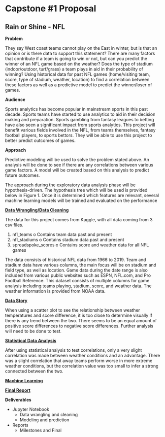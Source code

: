# Capstone #1 Proposal
## Rain or Shine - NFL


**Problem**

They say West coast teams cannot play on the East in winter, but is that an opinion or is there data to support this statement? There are many factors that contribute if a team is going to win or not, but can you predict the winner of an NFL game based on the weather? Does the type of stadium (indoor/outdoor, turf/grass) a team plays in aid in their probability of winning?  Using historical data for past NFL games (home/visiting team, score, type of stadium, weather, location) to find a correlation between these factors as well as a predictive model to predict the winner/loser of games.

**Audience**

Sports analytics has become popular in mainstream sports in this past decade. Sports teams have started to use analytics to aid in their decision making and preparation. Sports gambling from fantasy leagues to betting have also seen a significant impact from sports analytics. This project will benefit various fields involved in the NFL, from teams themselves, fantasy football players, to sports bettors. They will be able to use this project to better predict outcomes of games.

**Approach**

Predictive modeling will be used to solve the problem stated above. An analysis will be done to see if there are any correlations between various game factors. A model will be created based on this analysis to predict future outcomes. 

The approach during the exploratory data analysis phase will be hypothesis-driven.  The hypothesis tree which will be used is provided below in Figure 1. Once it is determined which features are relevant, several machine learning models will be trained and evaluated on the performance

**[Data Wrangling/Data Cleaning](https://github.com/rezalution/Springboard/tree/master/Capstone%20%231/Data%20Wrangling)**

The data for this project comes from Kaggle, with all data coming from 3 csv files.
1.	nfl_teams
  o	Contains team data past and present
2.	nfl_stadiums
  o	Contains stadium data past and present
3.	spreadspoke_scores
  o	Contains score and weather data for all NFL games

The data consists of historical NFL data from 1966 to 2019. Team and stadium data have various columns, the main focus will be on stadium and field type, as well as location. Game data during the date range is also included from various public websites such as ESPN, NFL.com, and Pro Football Reference. This dataset consists of multiple columns for game analysis including teams playing, stadium, score, and weather data. The weather information is provided from NOAA data. 

**[Data Story](https://github.com/rezalution/Springboard/tree/master/Capstone%20%231/Exploratory%20Analysis)**

When using a scatter plot to see the relationship between weather temperatures and score difference, it is too close to determine visually if there is any trend between the two. There seems to be an equal amount of positive score differences to negative score differences. Further analysis will need to be done to test.

**[Statistical Data Analysis](https://github.com/rezalution/Springboard/tree/master/Capstone%20%231/Statistical%20Analysis)**

After using statistical analysis to test correlations, only a very slight correlation was made between weather conditions and an advantage. There was a slight correlation that away teams perform worse in more extreme weather conditions, but the correlation value was too small to infer a strong connected between the two.

**[Machine Learning](https://github.com/rezalution/Springboard/tree/master/Capstone%20%231/Machine%20Learning)**

**[Final Report](https://github.com/rezalution/Springboard/tree/master/Capstone%20%231/Report)**

**Deliverables**
* Jupyter Notebook
   * Data wrangling and cleaning
   * Modeling and prediction
* Reports
   * Milestones and Final
